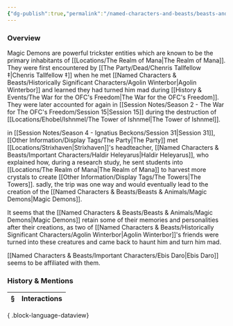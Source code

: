 ```yaml
---
{"dg-publish":true,"permalink":"/named-characters-and-beasts/beasts-and-animals/magic-demons/","tags":["NPC"],"updated":"2025-06-10T19:04:24.539+01:00"}
---
```



### Overview
Magic Demons are powerful trickster entities which are known to be the primary inhabitants of [[Locations/The Realm of Mana\|The Realm of Mana]]. They were first encountered by [[The Party/Dead/Chenris Tallfellow ‡\|Chenris Tallfellow ‡]] when he met [[Named Characters & Beasts/Historically Significant  Characters/Agolin Winterbor\|Agolin Winterbor]] and learned they had turned him mad during [[History & Events/The War for the OFC's Freedom\|The War for the OFC's Freedom]]. They were later accounted for again in [[Session Notes/Season 2 - The War for The OFC's Freedom/Session 15\|Session 15]] during the destruction of [[Locations/Ehobel/Ishnmel/The Tower of Ishnmel\|The Tower of Ishnmel]]. 

in [[Session Notes/Season 4 - Ignatius Beckons/Session 31\|Session 31]], [[Other Information/Display Tags/The Party\|The Party]] met [[Locations/Strixhaven\|Strixhaven]]'s headteacher, [[Named Characters & Beasts/Important Characters/Haldir Heleyarus\|Haldir Heleyarus]], who explained how, during a research study, he sent students into [[Locations/The Realm of Mana\|The Realm of Mana]] to harvest more crystals to create [[Other Information/Display Tags/The Towers\|The Towers]]. sadly, the trip was one way and would eventually lead to the creation of the [[Named Characters & Beasts/Beasts & Animals/Magic Demons\|Magic Demons]]. 

It seems that the [[Named Characters & Beasts/Beasts & Animals/Magic Demons\|Magic Demons]] retain some of their memories and personalities after their creations, as two of [[Named Characters & Beasts/Historically Significant  Characters/Agolin Winterbor\|Agolin Winterbor]]'s friends were turned into these creatures and came back to haunt him and turn him mad. 

[[Named Characters & Beasts/Important Characters/Ebis Daro\|Ebis Daro]] seems to be affiliated with them.

### History & Mentions
| § | Interactions |
| - | ------------ |

{ .block-language-dataview}